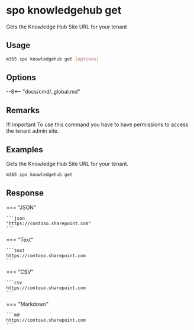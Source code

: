 # spo knowledgehub get

Gets the Knowledge Hub Site URL for your tenant

## Usage

```sh
m365 spo knowledgehub get [options]
```

## Options

--8<-- "docs/cmd/_global.md"

## Remarks

!!! important
    To use this command you have to have permissions to access the tenant admin site.

## Examples

Gets the Knowledge Hub Site URL for your tenant.

```sh
m365 spo knowledgehub get
```

## Response

=== "JSON"

    ```json
    "https://contoso.sharepoint.com"
    ```

=== "Text"

    ```text
    https://contoso.sharepoint.com
    ```

=== "CSV"

    ```csv
    https://contoso.sharepoint.com
    ```

=== "Markdown"

    ```md
    https://contoso.sharepoint.com
    ```
